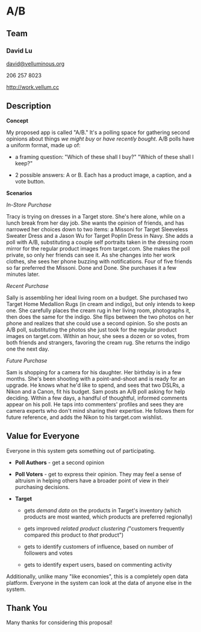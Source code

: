 A/B
===



Team
----



### David Lu

david@velluminous.org

206 257 8023

http://work.vellum.cc



Description
-----------



**Concept**

My proposed app is called "A/B." It's a polling space for gathering second
opinions about things *we might buy* or *have recently bought*. A/B polls have a
uniform format, made up of:

-   a framing question: "Which of these shall I buy?" "Which of these shall I
    keep?"

-   2 possible answers: A or B. Each has a product image, a caption, and a vote
    button.



**Scenarios**

*In-Store Purchase*

Tracy is trying on dresses in a Target store. She's here alone, while on a lunch
break from her day job. She wants the opinion of friends, and has narrowed her
choices down to two items: a Missoni for Target Sleeveless Sweater Dress and a
Jason Wu for Target Poplin Dress in Navy. She adds a poll with A/B, substituting
a couple self portraits taken in the dressing room mirror for the regular
product images from target.com. She makes the poll private, so only her friends
can see it. As she changes into her work clothes, she sees her phone buzzing
with notifications. Four of five friends so far preferred the Missoni. Done and
Done. She purchases it a few minutes later.



*Recent Purchase*

Sally is assembling her ideal living room on a budget. She purchased two Target
Home Medallion Rugs (in cream and indigo), but only intends to keep one. She
carefully places the cream rug in her living room, photographs it, then does the
same for the indigo. She flips between the two photos on her phone and realizes
that she could use a second opinion. So she posts an A/B poll, substituting the
photos she just took for the regular product images on target.com. Within an
hour, she sees a dozen or so votes, from both friends and strangers, favoring
the cream rug. She returns the indigo one the next day.



*Future Purchase*

Sam is shopping for a camera for his daughter. Her birthday is in a few months.
She's been shooting with a point-and-shoot and is ready for an upgrade. He knows
what he'd like to spend, and sees that two DSLRs, a Nikon and a Canon, fit his
budget. Sam posts an A/B poll asking for help deciding. Within a few days, a
handful of thoughtful, informed comments appear on his poll. He taps into
commenters' profiles and sees they are camera experts who don't mind sharing
their expertise. He follows them for future reference, and adds the Nikon to his
target.com wishlist.



Value for Everyone
------------------

Everyone in this system gets something out of participating.

-   **Poll Authors** - get a second opinion

-   **Poll Voters** - get to express their opinion. They may feel a sense of
    altruism in helping others have a broader point of view in their purchasing
    decisions.

-   **Target**

    -   gets *demand data* on the products in Target's inventory (which products
        are most wanted, which products are preferred regionally)

    -   gets improved *related product clustering (*"customers frequently
        compared *this* product to *that* product")

    -   gets to identify customers of influence, based on number of followers
        and votes

    -   gets to identify expert users, based on commenting activity



Additionally, unlike many "like economies", this is a completely open data
platform. Everyone in the system can look at the data of anyone else in the
system.



Thank You
---------

Many thanks for considering this proposal!
